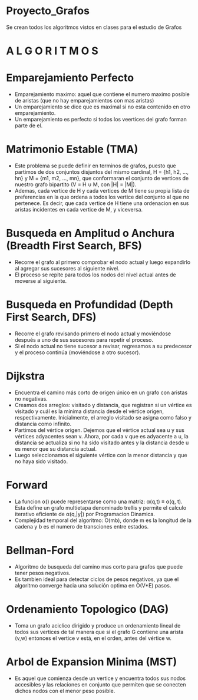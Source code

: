 # Proyecto_Grafos
Se crean todos los algoritmos vistos en clases para el estudio de Grafos

# A L G O R I T M O S

# Emparejamiento Perfecto
- Emparejamiento maximo: aquel que contiene el numero maximo posible de aristas (que no hay emparejamientos con mas aristas)
- Un emparejamiento se dice que es maximal si no esta contenido en otro emparejamiento.
- Un emparejamiento es perfecto si todos los veertices del grafo forman parte de el.

# Matrimonio Estable (TMA)
- Este problema se puede definir en terminos de grafos, puesto que partimos de dos conjuntos disjuntos del mismo cardinal, H = {h1, h2, ..., hn} y M = {m1, m2, ..., mn}, que conformaran el conjunto de vertices de nuestro grafo bipartito (V = H ∪ M, con |H| = |M|).
- Ademas, cada vertice de H y cada vertices de M tiene su propia lista de preferencias en la que ordena a todos los vertice del conjunto al que no pertenece. Es decir, que cada vertice de H tiene una ordenacion en sus aristas incidentes en cada vertice de M, y viceversa.

# Busqueda en Amplitud o Anchura (Breadth First Search, BFS)
- Recorre el grafo al primero comprobar el nodo actual y luego expandirlo al agregar sus sucesores al siguiente nivel.
- El proceso se repite para todos los nodos del nivel actual  antes de moverse al siguiente.

# Busqueda en Profundidad (Depth First Search, DFS)
- Recorre el grafo revisando primero el nodo actual y moviéndose después a uno de sus sucesores para repetir el proceso.
- Si el nodo actual no tiene sucesor a revisar, regresamos a su predecesor y el proceso continúa (moviéndose a otro sucesor).

# Dijkstra
- Encuentra el camino más corto de origen único en un grafo con aristas no negativas.
- Creamos dos arreglos: visitado y distancia, que registran si un vértice es visitado y cuál es la mínima distancia desde el vértice origen, respectivamente. Inicialmente, el arreglo visitado se asigna como falso y distancia como infinito.
- Partimos del vértice origen. Dejemos que el vértice actual sea u y sus vértices adyacentes sean v. Ahora, por cada v que es adyacente a u, la distancia se actualiza si no ha sido visitado antes y la distancia desde u es menor que su distancia actual.
- Luego seleccionamos el siguiente vértice con la menor distancia y que no haya sido visitado.

# Forward
- La funcion α() puede representarse como una matriz: α(q,t) ≡ α(q, t). Esta define un grafo multietapa denominado trellis y permite el calculo iterativo eficiente de α(q,|y|) por Programacion Dinamica.
- Complejidad temporal del algoritmo: O(mb), donde m es la longitud de la cadena y b es el numero de transciones entre estados.

# Bellman-Ford
- Algoritmo de busqueda del camino mas corto para grafos que puede tener pesos negativos.
- Es tambien ideal para detectar ciclos de pesos negativos, ya que el algoritmo converge hacia una solución optima en O(V*E) pasos.

# Ordenamiento Topologico (DAG)
- Toma un grafo aciclico dirigido y produce un ordenamiento lineal de todos sus vertices de tal manera que si el grafo G contiene una arista (v,w) entonces el vertice v está, en el orden, antes del vértice w.

# Arbol de Expansion Minima (MST)
- Es aquel que comienza desde un vertice y encuentra todos sus nodos accesibles y las relaciones en conjunto que permiten que se conecten dichos nodos con el menor peso posible.